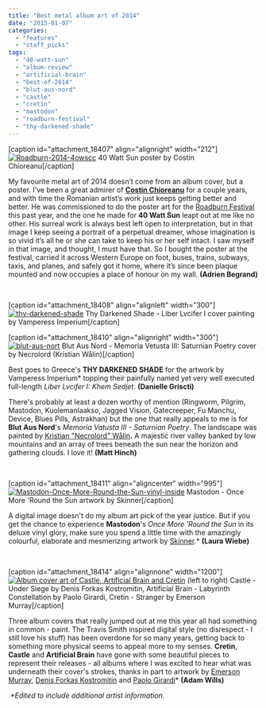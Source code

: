 ```yaml
---
title: "Best metal album art of 2014"
date: "2015-01-07"
categories: 
  - "features"
  - "staff_picks"
tags: 
  - "40-watt-sun"
  - "album-review"
  - "artificial-brain"
  - "best-of-2014"
  - "blut-aus-nord"
  - "castle"
  - "cretin"
  - "mastodon"
  - "roadburn-festival"
  - "thy-darkened-shade"
---
```


\[caption id="attachment\_18407" align="alignright" width="212"\][![Roadburn-2014-4owscc](https://hellbound.ca/wp-content/uploads/2015/01/Roadburn-2014-4owscc-212x300.jpg)](https://hellbound.ca/wp-content/uploads/2015/01/Roadburn-2014-4owscc.jpg) 40 Watt Sun poster by Costin Chioreanu\[/caption\]

My favourite metal art of 2014 doesn’t come from an album cover, but a poster. I’ve been a great admirer of **[Costin Chioreanu](http://twilight13media.com/)** for a couple years, and with time the Romanian artist’s work just keeps getting better and better. He was commissioned to do the poster art for the [Roadburn Festival](http://www.roadburn.com/) this past year, and the one he made for **40 Watt Sun** leapt out at me like no other. His surreal work is always best left open to interpretation, but in that image I keep seeing a portrait of a perpetual dreamer, whose imagination is so vivid it’s all he or she can take to keep his or her self intact. I saw myself in that image, and thought, I must have that. So I bought the poster at the festival, carried it across Western Europe on foot, buses, trains, subways, taxis, and planes, and safely got it home, where it’s since been plaque mounted and now occupies a place of honour on my wall. **(Adrien Begrand)**

 

\[caption id="attachment\_18408" align="alignleft" width="300"\][![thy-darkened-shade](https://hellbound.ca/wp-content/uploads/2015/01/thy-darkened-shade-300x300.jpg)](https://hellbound.ca/wp-content/uploads/2015/01/thy-darkened-shade.jpg) Thy Darkened Shade - Liber Lvcifer I cover painting by Vamperess Imperium\[/caption\]

\[caption id="attachment\_18410" align="alignright" width="300"\][![blut-aus-nort](https://hellbound.ca/wp-content/uploads/2015/01/blut-aus-nort-300x300.jpg)](https://hellbound.ca/wp-content/uploads/2015/01/blut-aus-nort.jpg) Blut Aus Nord - Memoria Vetusta III: Saturnian Poetry cover by Necrolord (Kristian Wålin)\[/caption\]

Best goes to Greece's **THY DARKENED SHADE** for the artwork by Vamperess Imperium\* topping their painfully named yet very well executed full-length _Liber Lvcifer I: Khem Sedjet_. **(Danielle Griscti)**

There's probably at least a dozen worthy of mention (Ringworm, Pilgrim, Mastodon, Kuolemanlaakso, Jagged Vision, Gatecreeper, Fu Manchu, Device, Blues Pills, Astrakhan) but the one that really appeals to me is for **Blut Aus Nord**'s _Memoria Vatusta III - Saturnian Poetry_. The landscape was painted by [Kristian "Necrolord" Wålin](http://www.kristianwahlin.se/)**.** A majestic river valley banked by low mountains and an array of trees beneath the sun near the horizon and gathering clouds. I love it! **(Matt Hinch)**

 

\[caption id="attachment\_18411" align="aligncenter" width="995"\][![Mastodon-Once-More-Round-the-Sun-vinyl-inside](https://hellbound.ca/wp-content/uploads/2015/01/Mastodon-Once-More-Round-the-Sun-vinyl-inside.jpg)](https://hellbound.ca/wp-content/uploads/2015/01/Mastodon-Once-More-Round-the-Sun-vinyl-inside.jpg) Mastodon - Once More 'Round the Sun artwork by Skinner\[/caption\]

A digital image doesn't do my album art pick of the year justice. But if you get the chance to experience **Mastodon**'s _Once More 'Round the Sun_ in its deluxe vinyl glory, make sure you spend a little time with the amazingly colourful, elaborate and mesmerizing artwork by [Skinner](http://www.theartofskinner.com/).\* **(Laura Wiebe)**

 

\[caption id="attachment\_18414" align="alignnone" width="1200"\][![Album cover art of Castle, Artificial Brain and Cretin](https://hellbound.ca/wp-content/uploads/2015/01/adam-best-covers.jpg)](https://hellbound.ca/wp-content/uploads/2015/01/adam-best-covers.jpg) (left to right) Castle - Under Siege by Denis Forkas Kostromitin, Artificial Brain - Labyrinth Constellation by Paolo Girardi, Cretin - Stranger by Emerson Murray\[/caption\]

Three album covers that really jumped out at me this year all had something in common - paint. The Travis Smith inspired digital style (no disrespect - I still love his stuff) has been overdone for so many years, getting back to something more physical seems to appeal more to my senses. **Cretin**, **Castle** and **Artificial Brain** have gone with some beautiful pieces to represent their releases - all albums where I was excited to hear what was underneath their cover's strokes, thanks in part to artwork by [Emerson Murray](http://www.emersonmurray.com/the-painter/), [Denis Forkas Kostromitin](http://www.denisforkas.com/) and [Paolo Girardi](http://www.paologirardi.it/covers/covers.html)\* **(Adam Wills)**

 _\*Edited to include additional artist information._
